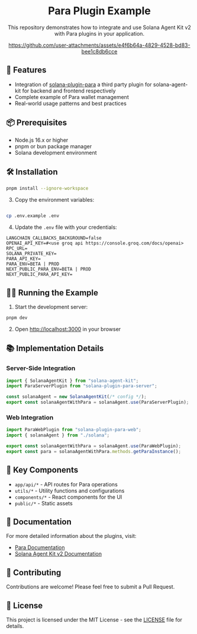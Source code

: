 <div align="center">
  
# Para Plugin Example

This repository demonstrates how to integrate and use Solana Agent Kit v2 with Para plugins in your application.

https://github.com/user-attachments/assets/e4f6b64a-4829-4528-bd83-bee1c8db6cce

</div>

## 🚀 Features

- Integration of [solana-plugin-para](https://github.com/uratmangun/solana-plugin-para) a third party plugin for solana-agent-kit for backend and frontend respectively
- Complete example of Para wallet management
- Real-world usage patterns and best practices

## 📦 Prerequisites

- Node.js 16.x or higher
- pnpm or bun package manager
- Solana development environment

## 🛠️ Installation

```bash
pnpm install --ignore-workspace
```

3. Copy the environment variables:
```bash

cp .env.example .env
```

4. Update the `.env` file with your credentials:
```env
LANGCHAIN_CALLBACKS_BACKGROUND=false
OPENAI_API_KEY=#<use groq api https://console.groq.com/docs/openai>
RPC_URL=
SOLANA_PRIVATE_KEY=
PARA_API_KEY=
PARA_ENV=BETA | PROD
NEXT_PUBLIC_PARA_ENV=BETA | PROD
NEXT_PUBLIC_PARA_API_KEY=
```

## 🏃‍♂️ Running the Example

1. Start the development server:
```bash
pnpm dev
```

2. Open [http://localhost:3000](http://localhost:3000) in your browser

## 📚 Implementation Details

### Server-Side Integration

```typescript
import { SolanaAgentKit } from "solana-agent-kit";
import ParaServerPlugin from "solana-plugin-para-server";

const solanaAgent = new SolanaAgentKit(/* config */);
export const solanaAgentWithPara = solanaAgent.use(ParaServerPlugin);
```

### Web Integration

```typescript
import ParaWebPlugin from "solana-plugin-para-web";
import { solanaAgent } from "./solana";

export const solanaAgentWithPara = solanaAgent.use(ParaWebPlugin);
export const para = solanaAgentWithPara.methods.getParaInstance();
```

## 🔑 Key Components

- `app/api/*` - API routes for Para operations
- `utils/*` - Utility functions and configurations
- `components/*` - React components for the UI
- `public/*` - Static assets

## 📖 Documentation

For more detailed information about the plugins, visit:
- [Para Documentation](https://docs.getpara.com/integration-guides/solana)
- [Solana Agent Kit v2 Documentation](https://github.com/sendaifun/solana-agent-kit/tree/v2)

## 🤝 Contributing

Contributions are welcome! Please feel free to submit a Pull Request.

## 📄 License

This project is licensed under the MIT License - see the [LICENSE](LICENSE) file for details.
